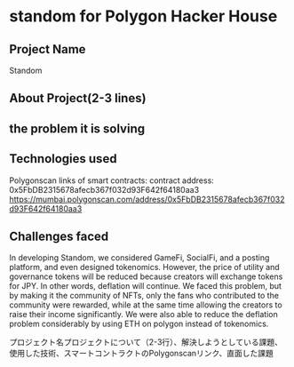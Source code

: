 # standom for Polygon Hacker House

## Project Name

Standom

## About Project(2-3 lines)



## the problem it is solving



## Technologies used

Polygonscan links of smart contracts:
contract address: 0x5FbDB2315678afecb367f032d93F642f64180aa3
https://mumbai.polygonscan.com/address/0x5FbDB2315678afecb367f032d93F642f64180aa3


## Challenges faced

In developing Standom, we considered GameFi, SocialFi, and a posting platform, and even designed tokenomics.
However, the price of utility and governance tokens will be reduced because creators will exchange tokens for JPY.
In other words, deflation will continue.
We faced this problem, but by making it the community of NFTs, only the fans who contributed to the community were rewarded, while at the same time allowing the creators to raise their income significantly.
We were also able to reduce the deflation problem considerably by using ETH on polygon instead of tokenomics.



プロジェクト名プロジェクトについて（2-3行）、解決しようとしている課題、使用した技術、スマートコントラクトのPolygonscanリンク、直面した課題
